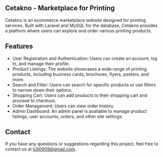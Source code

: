 ## Cetakno - Marketplace for Printing
Cetakno is an ecommerce marketplace website designed for printing services. Built with Laravel and MySQL for the database, Cetakno provides a platform where users can explore and order various printing products.

## Features
- User Registration and Authentication: Users can create an account, log in, and manage their profile.
- Product Listings: The website showcases a wide range of printing products, including business cards, brochures, flyers, posters, and more.
- Search and Filter: Users can search for specific products or use filters to narrow down their options.
- Shopping Cart: Users can add products to their shopping cart and proceed to checkout.
- Order Management: Users can view order history.
- Admin Dashboard: An admin panel is available to manage product listings, user accounts, orders, and other site settings.

## Contact
If you have any questions or suggestions regarding this project, feel free to contact us at k3i0909@gmail.com.

